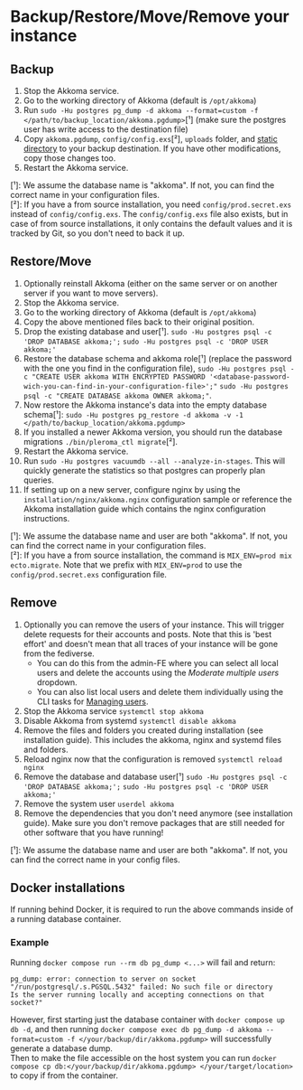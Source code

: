 # Backup/Restore/Move/Remove your instance

## Backup

1. Stop the Akkoma service.
2. Go to the working directory of Akkoma (default is `/opt/akkoma`)
3. Run `sudo -Hu postgres pg_dump -d akkoma --format=custom -f </path/to/backup_location/akkoma.pgdump>`[¹] (make sure the postgres user has write access to the destination file)
4. Copy `akkoma.pgdump`, `config/config.exs`[²], `uploads` folder, and [static directory](../configuration/static_dir.md) to your backup destination. If you have other modifications, copy those changes too.
5. Restart the Akkoma service.

[¹]: We assume the database name is "akkoma". If not, you can find the correct name in your configuration files.  
[²]: If you have a from source installation, you need `config/prod.secret.exs` instead of `config/config.exs`. The `config/config.exs` file also exists, but in case of from source installations, it only contains the default values and it is tracked by Git, so you don't need to back it up.  

## Restore/Move

1. Optionally reinstall Akkoma (either on the same server or on another server if you want to move servers).
2. Stop the Akkoma service.
3. Go to the working directory of Akkoma (default is `/opt/akkoma`)
4. Copy the above mentioned files back to their original position.
5. Drop the existing database and user[¹]. `sudo -Hu postgres psql -c 'DROP DATABASE akkoma;';` `sudo -Hu postgres psql -c 'DROP USER akkoma;'`
6. Restore the database schema and akkoma role[¹] (replace the password with the one you find in the configuration file), `sudo -Hu postgres psql -c "CREATE USER akkoma WITH ENCRYPTED PASSWORD '<database-password-wich-you-can-find-in-your-configuration-file>';"` `sudo -Hu postgres psql -c "CREATE DATABASE akkoma OWNER akkoma;"`.
7. Now restore the Akkoma instance's data into the empty database schema[¹]: `sudo -Hu postgres pg_restore -d akkoma -v -1 </path/to/backup_location/akkoma.pgdump>`
8. If you installed a newer Akkoma version, you should run the database migrations `./bin/pleroma_ctl migrate`[²].
9. Restart the Akkoma service.
10. Run `sudo -Hu postgres vacuumdb --all --analyze-in-stages`. This will quickly generate the statistics so that postgres can properly plan queries.
11. If setting up on a new server, configure nginx by using the `installation/nginx/akkoma.nginx` configuration sample or reference the Akkoma installation guide which contains the nginx configuration instructions.

[¹]: We assume the database name and user are both "akkoma". If not, you can find the correct name in your configuration files.  
[²]: If you have a from source installation, the command is `MIX_ENV=prod mix ecto.migrate`. Note that we prefix with `MIX_ENV=prod` to use the `config/prod.secret.exs` configuration file.  

## Remove

1. Optionally you can remove the users of your instance. This will trigger delete requests for their accounts and posts. Note that this is 'best effort' and doesn't mean that all traces of your instance will be gone from the fediverse.
    * You can do this from the admin-FE where you can select all local users and delete the accounts using the *Moderate multiple users* dropdown.
    * You can also list local users and delete them individually using the CLI tasks for [Managing users](./CLI_tasks/user.md).
2. Stop the Akkoma service `systemctl stop akkoma`
3. Disable Akkoma from systemd `systemctl disable akkoma`
4. Remove the files and folders you created during installation (see installation guide). This includes the akkoma, nginx and systemd files and folders.
5. Reload nginx now that the configuration is removed `systemctl reload nginx`
6. Remove the database and database user[¹] `sudo -Hu postgres psql -c 'DROP DATABASE akkoma;';` `sudo -Hu postgres psql -c 'DROP USER akkoma;'`
7. Remove the system user `userdel akkoma`
8. Remove the dependencies that you don't need anymore (see installation guide). Make sure you don't remove packages that are still needed for other software that you have running!

[¹]: We assume the database name and user are both "akkoma". If not, you can find the correct name in your config files.  

## Docker installations

If running behind Docker, it is required to run the above commands inside of a running database container.  

### Example
Running `docker compose run --rm db pg_dump <...>` will fail and return:
```
pg_dump: error: connection to server on socket "/run/postgresql/.s.PGSQL.5432" failed: No such file or directory 
Is the server running locally and accepting connections on that socket?"
```
However, first starting just the database container with `docker compose up db -d`, and then running `docker compose exec db pg_dump -d akkoma --format=custom -f </your/backup/dir/akkoma.pgdump>` will successfully generate a database dump.  
Then to make the file accessible on the host system you can run `docker compose cp db:</your/backup/dir/akkoma.pgdump> </your/target/location>` to copy if from the container.
